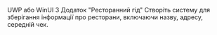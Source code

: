 UWP або WinUI 3 Додаток "Ресторанний гід"
Створіть систему для зберігання інформації про ресторани, включаючи назву, адресу, середній чек.
